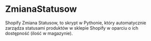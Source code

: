 # ZmianaStatusow
Shopify Zmiana Statusow, to skrypt w Pythonie, który automatycznie zarządza statusami produktów w sklepie Shopify w oparciu o ich dostępność (ilość w magazynie). 
